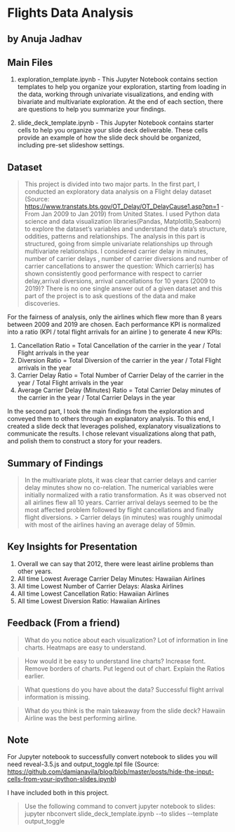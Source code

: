 # Flights Data Analysis
## by Anuja Jadhav

## Main Files
1. exploration_template.ipynb - This Jupyter Notebook contains section templates to help you organize your exploration, starting from loading in the data, working through univariate visualizations, and ending with bivariate and multivariate exploration. At the end of each section, there are questions to help you summarize your findings.

2. slide_deck_template.ipynb - This Jupyter Notebook contains starter cells to help you organize your slide deck deliverable. These cells provide an example of how the slide deck should be organized, including pre-set slideshow settings.

## Dataset 

> This project is divided into two major parts. In the first part, I conducted an exploratory data analysis on a Flight delay dataset (Source: https://www.transtats.bts.gov/OT_Delay/OT_DelayCause1.asp?pn=1 - From Jan 2009 to Jan 2019) from United States. I used Python data science and data visualization libraries(Pandas, Matplotlib,Seaborn) to explore the dataset’s variables and understand the data’s structure, oddities, patterns and relationships. The analysis in this part is structured, going from simple univariate relationships up through multivariate relationships. I considered carrier delay in minutes, number of carrier delays , number of carrier diversions and number of carrier cancellations to answer the question: Which carrier(s) has shown consistently good performance with respect to carrier delay,arrival diversions, arrival cancellations for 10 years (2009 to 2019)?
There is no one single answer out of a given dataset and this part of the project is to ask questions of the data and make discoveries. 

For the fairness of analysis, only the airlines which flew more than 8 years between 2009 and 2019 are chosen. Each performance KPI is normalized into a ratio (KPI / total flight arrivals for an airline ) to generate 4 new KPIs:

1. Cancellation Ratio = Total Cancellation of the carrier in the year / Total Flight arrivals in the year
2. Diversion Ratio = Total Diversion of the carrier in the year / Total Flight arrivals in the year
3. Carrier Delay Ratio = Total Number of Carrier Delay of the carrier in the year / Total Flight arrivals in the year
4. Average Carrier Delay (Minutes) Ratio = Total Carrier Delay minutes of the carrier in the year / Total Carrier Delays in the year

In the second part, I took the main findings from the exploration and conveyed them to others through an explanatory analysis. To this end, I created a slide deck that leverages polished, explanatory visualizations to communicate the results. I chose relevant visualizations along that path, and polish them to construct a story for your readers. 

## Summary of Findings

> In the multivariate plots, it was clear that carrier delays and carrier delay minutes show no co-relation.
> The numerical variables were initially normalized with a ratio transformation. As it was observed not all airlines flew all 10 years. 
> Carrier arrival delays seemed to be the most affected problem followed by flight cancellations and finally flight diversions. > Carrier delays (in minutes) was roughly unimodal with most of the airlines having an average delay of 59min.


## Key Insights for Presentation

1. Overall we can say that 2012, there were least airline problems than other years.
2. All time Lowest Average Carrier Delay Minutes: Hawaiian Airlines
3. All time Lowest Number of Carrier Delays: Alaska Airlines
4. All time Lowest Cancellation Ratio: Hawaiian Airlines
5. All time Lowest Diversion Ratio: Hawaiian Airlines

## Feedback (From a friend) 
> What do you notice about each visualization?
Lot of information in line charts. Heatmaps are easy to understand. 

> How would it be easy to understand line charts?
Increase font. Remove borders of charts. Put legend out of chart. Explain the Ratios earlier. 

> What questions do you have about the data?
Successful flight arrival information is missing. 

> What do you think is the main takeaway from the slide deck?
Hawaiin Airline was the best performing airline.

## Note

For Jupyter notebook to successfully convert notebook to slides you will need reveal-3.5.js and output_toggle.tpl file (Source: https://github.com/damianavila/blog/blob/master/posts/hide-the-input-cells-from-your-ipython-slides.ipynb) 

I have included both in this project. 

> Use the following command to convert jupyter notebook to slides: 
jupyter nbconvert slide_deck_template.ipynb --to slides --template output_toggle
